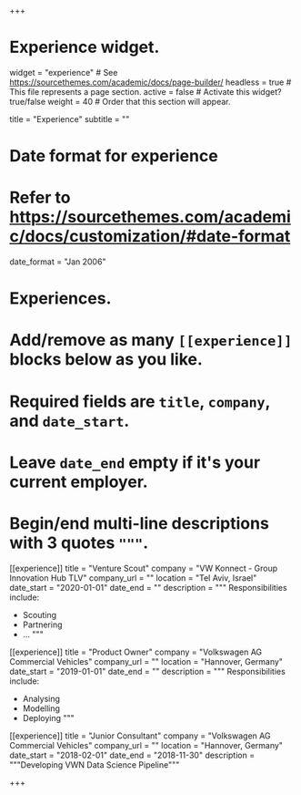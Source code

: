+++
# Experience widget.
widget = "experience"  # See https://sourcethemes.com/academic/docs/page-builder/
headless = true  # This file represents a page section.
active = false  # Activate this widget? true/false
weight = 40  # Order that this section will appear.

title = "Experience"
subtitle = ""

# Date format for experience
#   Refer to https://sourcethemes.com/academic/docs/customization/#date-format
date_format = "Jan 2006"

# Experiences.
#   Add/remove as many `[[experience]]` blocks below as you like.
#   Required fields are `title`, `company`, and `date_start`.
#   Leave `date_end` empty if it's your current employer.
#   Begin/end multi-line descriptions with 3 quotes `"""`.
[[experience]]
  title = "Venture Scout"
  company = "VW Konnect - Group Innovation Hub TLV"
  company_url = ""
  location = "Tel Aviv, Israel"
  date_start = "2020-01-01"
  date_end = ""
  description = """
  Responsibilities include:
  
  * Scouting
  * Partnering
  * ...
  """

[[experience]]
  title = "Product Owner"
  company = "Volkswagen AG Commercial Vehicles"
  company_url = ""
  location = "Hannover, Germany"
  date_start = "2019-01-01"
  date_end = ""
  description = """
  Responsibilities include:
  
  * Analysing
  * Modelling
  * Deploying
  """

[[experience]]
  title = "Junior Consultant"
  company = "Volkswagen AG Commercial Vehicles"
  company_url = ""
  location = "Hannover, Germany"
  date_start = "2018-02-01"
  date_end = "2018-11-30"
  description = """Developing VWN Data Science Pipeline"""

+++
